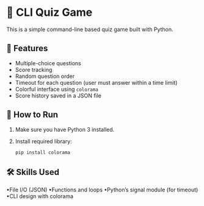 # 🧠 CLI Quiz Game

This is a simple command-line based quiz game built with Python.

## 🎯 Features

- Multiple-choice questions
- Score tracking
- Random question order
- Timeout for each question (user must answer within a time limit)
- Colorful interface using `colorama`
- Score history saved in a JSON file

## 🚀 How to Run

1. Make sure you have Python 3 installed.
2. Install required library:

   ```bash
   pip install colorama

## 🛠️ Skills Used
•File I/O (JSON)
•Functions and loops
•Python’s signal module (for timeout)
•CLI design with colorama
